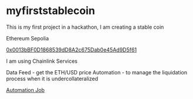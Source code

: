 # myfirststablecoin

This is my first project in a hackathon, I am creating a stable coin

Ethereum Sepolia

[0x0013bBF0D1868539dD8A2c675Dab0e45Ad9D5f61](https://sepolia.etherscan.io/tx/0x1989118342472ac3cb5acf0099a4b0eef9b8c57fb966e57bfc27347ef631672e)

I am using Chainlink Services

Data Feed - get the ETH/USD price
Automation - to manage the liquidation process when it is undercollateralized

[Automation Job](https://automation.chain.link/sepolia/23177624539436074541484026539024412730691343410698820175280116059508773156266)

